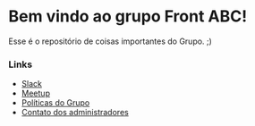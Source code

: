 Bem vindo ao grupo Front ABC!
===================

Esse é o repositório de coisas importantes do Grupo. ;)

### Links

- [Slack](http://frontabc.slack.com)
- [Meetup](http://www.meetup.com/pt/front-abc/)
- [Políticas do Grupo](https://github.com/front-abc/frontabc.github.io/blob/master/group-policy.md)
- [Contato dos administradores](https://github.com/front-abc/frontabc.github.io/blob/master/admins.md)
